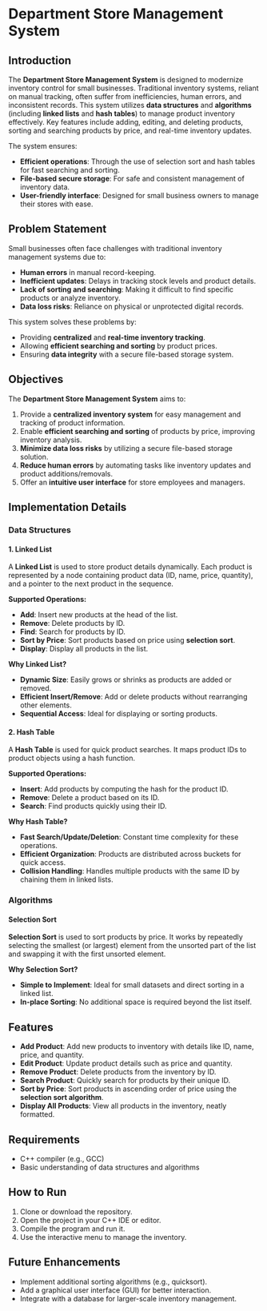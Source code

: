 # Department Store Management System

## Introduction
The **Department Store Management System** is designed to modernize inventory control for small businesses. Traditional inventory systems, reliant on manual tracking, often suffer from inefficiencies, human errors, and inconsistent records. This system utilizes **data structures** and **algorithms** (including **linked lists** and **hash tables**) to manage product inventory effectively. Key features include adding, editing, and deleting products, sorting and searching products by price, and real-time inventory updates.

The system ensures:
- **Efficient operations**: Through the use of selection sort and hash tables for fast searching and sorting.
- **File-based secure storage**: For safe and consistent management of inventory data.
- **User-friendly interface**: Designed for small business owners to manage their stores with ease.

## Problem Statement
Small businesses often face challenges with traditional inventory management systems due to:
- **Human errors** in manual record-keeping.
- **Inefficient updates**: Delays in tracking stock levels and product details.
- **Lack of sorting and searching**: Making it difficult to find specific products or analyze inventory.
- **Data loss risks**: Reliance on physical or unprotected digital records.

This system solves these problems by:
- Providing **centralized** and **real-time inventory tracking**.
- Allowing **efficient searching and sorting** by product prices.
- Ensuring **data integrity** with a secure file-based storage system.

## Objectives
The **Department Store Management System** aims to:
1. Provide a **centralized inventory system** for easy management and tracking of product information.
2. Enable **efficient searching and sorting** of products by price, improving inventory analysis.
3. **Minimize data loss risks** by utilizing a secure file-based storage solution.
4. **Reduce human errors** by automating tasks like inventory updates and product additions/removals.
5. Offer an **intuitive user interface** for store employees and managers.

## Implementation Details

### Data Structures

#### 1. Linked List
A **Linked List** is used to store product details dynamically. Each product is represented by a node containing product data (ID, name, price, quantity), and a pointer to the next product in the sequence.

**Supported Operations:**
- **Add**: Insert new products at the head of the list.
- **Remove**: Delete products by ID.
- **Find**: Search for products by ID.
- **Sort by Price**: Sort products based on price using **selection sort**.
- **Display**: Display all products in the list.

**Why Linked List?**
- **Dynamic Size**: Easily grows or shrinks as products are added or removed.
- **Efficient Insert/Remove**: Add or delete products without rearranging other elements.
- **Sequential Access**: Ideal for displaying or sorting products.

#### 2. Hash Table
A **Hash Table** is used for quick product searches. It maps product IDs to product objects using a hash function.

**Supported Operations:**
- **Insert**: Add products by computing the hash for the product ID.
- **Remove**: Delete a product based on its ID.
- **Search**: Find products quickly using their ID.

**Why Hash Table?**
- **Fast Search/Update/Deletion**: Constant time complexity for these operations.
- **Efficient Organization**: Products are distributed across buckets for quick access.
- **Collision Handling**: Handles multiple products with the same ID by chaining them in linked lists.

### Algorithms

#### Selection Sort
**Selection Sort** is used to sort products by price. It works by repeatedly selecting the smallest (or largest) element from the unsorted part of the list and swapping it with the first unsorted element.

**Why Selection Sort?**
- **Simple to Implement**: Ideal for small datasets and direct sorting in a linked list.
- **In-place Sorting**: No additional space is required beyond the list itself.

## Features
- **Add Product**: Add new products to inventory with details like ID, name, price, and quantity.
- **Edit Product**: Update product details such as price and quantity.
- **Remove Product**: Delete products from the inventory by ID.
- **Search Product**: Quickly search for products by their unique ID.
- **Sort by Price**: Sort products in ascending order of price using the **selection sort algorithm**.
- **Display All Products**: View all products in the inventory, neatly formatted.

## Requirements
- C++ compiler (e.g., GCC)
- Basic understanding of data structures and algorithms

## How to Run
1. Clone or download the repository.
2. Open the project in your C++ IDE or editor.
3. Compile the program and run it.
4. Use the interactive menu to manage the inventory.

## Future Enhancements
- Implement additional sorting algorithms (e.g., quicksort).
- Add a graphical user interface (GUI) for better interaction.
- Integrate with a database for larger-scale inventory management.
